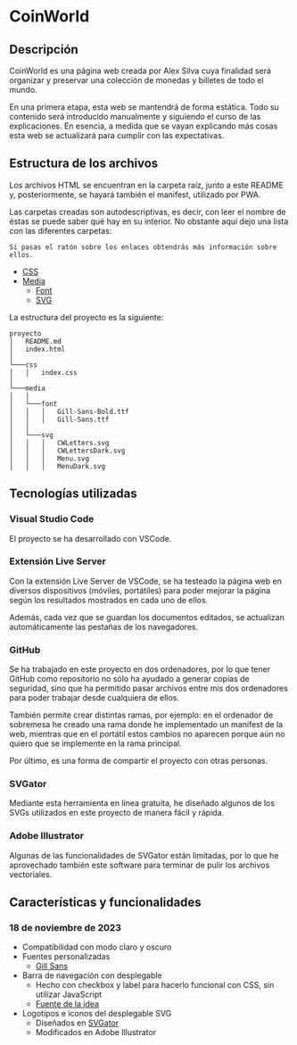 # CoinWorld

## Descripción
CoinWorld es una página web creada por Alex Silva cuya finalidad será organizar y preservar una colección de monedas y billetes de todo el mundo.

En una primera etapa, esta web se mantendrá de forma estática. Todo su contenido será introducido manualmente y siguiendo el curso de las explicaciones. En esencia, a medida que se vayan explicando más cosas esta web se actualizará para cumplir con las expectativas.

## Estructura de los archivos
Los archivos HTML se encuentran en la carpeta raíz, junto a este README y, posteriormente, se hayará también el manifest, utilizado por PWA.

Las carpetas creadas son autodescriptivas, es decir, con leer el nombre de éstas se puede saber qué hay en su interior. No obstante aquí dejo una lista con las 
diferentes carpetas:

`
Si pasas el ratón sobre los enlaces obtendrás más información sobre ellos.
`
+ [CSS](css "Archivos de estilo")
+ [Media](media "Contenido multimedia")
  + [Font](media/font "Fuentes de texto")
  + [SVG](media/svg "Imágenes vectoriales")

La estructura del proyecto es la siguiente:
```
proyecto
│   README.md
│   index.html    
│
└───css
│   │   index.css
│   
└───media
│   │
│   └───font
│   │   │   Gill-Sans-Bold.ttf
│   │   │   Gill-Sans.ttf
│   │
│   └───svg
│   │   │   CWLetters.svg
│   │   │   CWLettersDark.svg
│   │   │   Menu.svg
│   │   │   MenuDark.svg
```
## Tecnologías utilizadas
### Visual Studio Code
El proyecto se ha desarrollado con VSCode.
### Extensión Live Server
Con la extensión Live Server de VSCode, se ha testeado la página web en diversos dispositivos (móviles, portátiles) para poder mejorar la página según los resultados mostrados en cada uno de ellos.

Además, cada vez que se guardan los documentos editados, se actualizan automáticamente las pestañas de los navegadores.
### GitHub
Se ha trabajado en este proyecto en dos ordenadores, por lo que tener GitHub como repositorio no sólo ha ayudado a generar copias de seguridad, sino que ha permitido pasar archivos entre mis dos ordenadores para poder trabajar desde cualquiera de ellos.

También permite crear distintas ramas, por ejemplo: en el ordenador de sobremesa he creado una rama donde he implementado un manifest de la web, mientras que en el portátil estos cambios no aparecen porque aún no quiero que se implemente en la rama principal.

Por último, es una forma de compartir el proyecto con otras personas.
### SVGator
Mediante esta herramienta en línea gratuita, he diseñado algunos de los SVGs utilizados en este proyecto de manera fácil y rápida.
### Adobe Illustrator
Algunas de las funcionalidades de SVGator están limitadas, por lo que he aprovechado también este software para terminar de pulir los archivos vectoriales.

## Características y funcionalidades
### 18 de noviembre de 2023
+ Compatibilidad con modo claro y oscuro
+ Fuentes personalizadas
  + [Gill Sans](https://freefontsdownload.net/free-gill-sans-mt-font-37146.htm)
+ Barra de navegación con desplegable
  + Hecho con checkbox y label para hacerlo funcional con CSS, sin utilizar JavaScript
  + [Fuente de la idea](https://stackoverflow.com/questions/13630229/can-i-have-an-onclick-effect-in-css)
+ Logotipos e iconos del desplegable SVG
  + Diseñados en [SVGator](https://app.svgator.com/)
  + Modificados en Adobe Illustrator